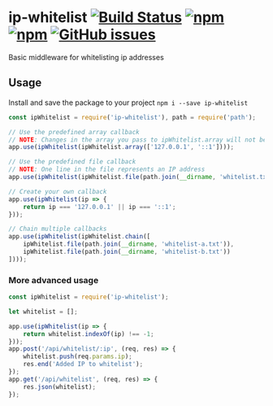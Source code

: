 # ip-whitelist [![Build Status](https://travis-ci.org/mbrandau/ip-whitelist.svg?branch=master)](https://travis-ci.org/mbrandau/ip-whitelist) [![npm](https://img.shields.io/npm/v/ip-whitelist.svg)](https://www.npmjs.com/package/ip-whitelist) [![npm](https://img.shields.io/npm/dt/ip-whitelist.svg)](https://www.npmjs.com/package/ip-whitelist) [![GitHub issues](https://img.shields.io/github/issues/mbrandau/ip-whitelist.svg)](https://github.com/mbrandau/ip-whitelist/issues)
Basic middleware for whitelisting ip addresses

## Usage

Install and save the package to your project `npm i --save ip-whitelist`

```js
const ipWhitelist = require('ip-whitelist'), path = require('path');

// Use the predefined array callback
// NOTE: Changes in the array you pass to ipWhitelist.array will not be considered!
app.use(ipWhitelist(ipWhitelist.array(['127.0.0.1', '::1'])));

// Use the predefined file callback
// NOTE: One line in the file represents an IP address
app.use(ipWhitelist(ipWhitelist.file(path.join(__dirname, 'whitelist.txt'))));

// Create your own callback
app.use(ipWhitelist(ip => {
    return ip === '127.0.0.1' || ip === '::1';
}));

// Chain multiple callbacks
app.use(ipWhitelist(ipWhitelist.chain([
    ipWhitelist.file(path.join(__dirname, 'whitelist-a.txt')),
    ipWhitelist.file(path.join(__dirname, 'whitelist-b.txt'))
])));
```

### More advanced usage

```js
const ipWhitelist = require('ip-whitelist');

let whitelist = [];

app.use(ipWhitelist(ip => {
    return whitelist.indexOf(ip) !== -1;
}));
app.post('/api/whitelist/:ip', (req, res) => {
    whitelist.push(req.params.ip);
    res.end('Added IP to whitelist');
});
app.get('/api/whitelist', (req, res) => {
    res.json(whitelist);
});
```